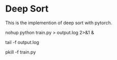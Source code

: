 # Deep Sort 

This is the implemention of deep sort with pytorch.


nohup python train.py > output.log 2>&1 &

tail -f output.log

pkill -f train.py